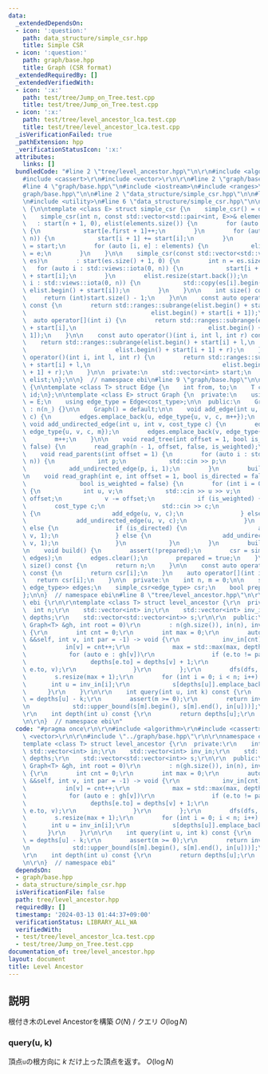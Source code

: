 ```yaml
---
data:
  _extendedDependsOn:
  - icon: ':question:'
    path: data_structure/simple_csr.hpp
    title: Simple CSR
  - icon: ':question:'
    path: graph/base.hpp
    title: Graph (CSR format)
  _extendedRequiredBy: []
  _extendedVerifiedWith:
  - icon: ':x:'
    path: test/tree/Jump_on_Tree.test.cpp
    title: test/tree/Jump_on_Tree.test.cpp
  - icon: ':x:'
    path: test/tree/level_ancestor_lca.test.cpp
    title: test/tree/level_ancestor_lca.test.cpp
  _isVerificationFailed: true
  _pathExtension: hpp
  _verificationStatusIcon: ':x:'
  attributes:
    links: []
  bundledCode: "#line 2 \"tree/level_ancestor.hpp\"\n\r\n#include <algorithm>\r\n\
    #include <cassert>\r\n#include <vector>\r\n\r\n#line 2 \"graph/base.hpp\"\n\n\
    #line 4 \"graph/base.hpp\"\n#include <iostream>\n#include <ranges>\n#line 7 \"\
    graph/base.hpp\"\n\n#line 2 \"data_structure/simple_csr.hpp\"\n\n#line 4 \"data_structure/simple_csr.hpp\"\
    \n#include <utility>\n#line 6 \"data_structure/simple_csr.hpp\"\n\nnamespace ebi\
    \ {\n\ntemplate <class E> struct simple_csr {\n    simple_csr() = default;\n\n\
    \    simple_csr(int n, const std::vector<std::pair<int, E>>& elements)\n     \
    \   : start(n + 1, 0), elist(elements.size()) {\n        for (auto e : elements)\
    \ {\n            start[e.first + 1]++;\n        }\n        for (auto i : std::views::iota(0,\
    \ n)) {\n            start[i + 1] += start[i];\n        }\n        auto counter\
    \ = start;\n        for (auto [i, e] : elements) {\n            elist[counter[i]++]\
    \ = e;\n        }\n    }\n\n    simple_csr(const std::vector<std::vector<E>>&\
    \ es)\n        : start(es.size() + 1, 0) {\n        int n = es.size();\n     \
    \   for (auto i : std::views::iota(0, n)) {\n            start[i + 1] = (int)es[i].size()\
    \ + start[i];\n        }\n        elist.resize(start.back());\n        for (auto\
    \ i : std::views::iota(0, n)) {\n            std::copy(es[i].begin(), es[i].end(),\
    \ elist.begin() + start[i]);\n        }\n    }\n\n    int size() const {\n   \
    \     return (int)start.size() - 1;\n    }\n\n    const auto operator[](int i)\
    \ const {\n        return std::ranges::subrange(elist.begin() + start[i],\n  \
    \                                   elist.begin() + start[i + 1]);\n    }\n  \
    \  auto operator[](int i) {\n        return std::ranges::subrange(elist.begin()\
    \ + start[i],\n                                     elist.begin() + start[i +\
    \ 1]);\n    }\n\n    const auto operator()(int i, int l, int r) const {\n    \
    \    return std::ranges::subrange(elist.begin() + start[i] + l,\n            \
    \                         elist.begin() + start[i + 1] + r);\n    }\n    auto\
    \ operator()(int i, int l, int r) {\n        return std::ranges::subrange(elist.begin()\
    \ + start[i] + l,\n                                     elist.begin() + start[i\
    \ + 1] + r);\n    }\n\n  private:\n    std::vector<int> start;\n    std::vector<E>\
    \ elist;\n};\n\n}  // namespace ebi\n#line 9 \"graph/base.hpp\"\n\nnamespace ebi\
    \ {\n\ntemplate <class T> struct Edge {\n    int from, to;\n    T cost;\n    int\
    \ id;\n};\n\ntemplate <class E> struct Graph {\n  private:\n    using cost_type\
    \ = E;\n    using edge_type = Edge<cost_type>;\n\n  public:\n    Graph(int n_)\
    \ : n(n_) {}\n\n    Graph() = default;\n\n    void add_edge(int u, int v, cost_type\
    \ c) {\n        edges.emplace_back(u, edge_type{u, v, c, m++});\n    }\n\n   \
    \ void add_undirected_edge(int u, int v, cost_type c) {\n        edges.emplace_back(u,\
    \ edge_type{u, v, c, m});\n        edges.emplace_back(v, edge_type{v, u, c, m});\n\
    \        m++;\n    }\n\n    void read_tree(int offset = 1, bool is_weighted =\
    \ false) {\n        read_graph(n - 1, offset, false, is_weighted);\n    }\n\n\
    \    void read_parents(int offset = 1) {\n        for (auto i : std::views::iota(1,\
    \ n)) {\n            int p;\n            std::cin >> p;\n            p -= offset;\n\
    \            add_undirected_edge(p, i, 1);\n        }\n        build();\n    }\n\
    \n    void read_graph(int e, int offset = 1, bool is_directed = false,\n     \
    \               bool is_weighted = false) {\n        for (int i = 0; i < e; i++)\
    \ {\n            int u, v;\n            std::cin >> u >> v;\n            u -=\
    \ offset;\n            v -= offset;\n            if (is_weighted) {\n        \
    \        cost_type c;\n                std::cin >> c;\n                if (is_directed)\
    \ {\n                    add_edge(u, v, c);\n                } else {\n      \
    \              add_undirected_edge(u, v, c);\n                }\n            }\
    \ else {\n                if (is_directed) {\n                    add_edge(u,\
    \ v, 1);\n                } else {\n                    add_undirected_edge(u,\
    \ v, 1);\n                }\n            }\n        }\n        build();\n    }\n\
    \n    void build() {\n        assert(!prepared);\n        csr = simple_csr<edge_type>(n,\
    \ edges);\n        edges.clear();\n        prepared = true;\n    }\n\n    int\
    \ size() const {\n        return n;\n    }\n\n    const auto operator[](int i)\
    \ const {\n        return csr[i];\n    }\n    auto operator[](int i) {\n     \
    \   return csr[i];\n    }\n\n  private:\n    int n, m = 0;\n\n    std::vector<std::pair<int,\
    \ edge_type>> edges;\n    simple_csr<edge_type> csr;\n    bool prepared = false;\n\
    };\n\n}  // namespace ebi\n#line 8 \"tree/level_ancestor.hpp\"\n\r\nnamespace\
    \ ebi {\r\n\r\ntemplate <class T> struct level_ancestor {\r\n  private:\r\n  \
    \  int n;\r\n    std::vector<int> in;\r\n    std::vector<int> inv_in;\r\n    std::vector<int>\
    \ depths;\r\n    std::vector<std::vector<int>> s;\r\n\r\n  public:\r\n    level_ancestor(const\
    \ Graph<T> &gh, int root = 0)\r\n        : n(gh.size()), in(n), inv_in(n), depths(n)\
    \ {\r\n        int cnt = 0;\r\n        int max = 0;\r\n        auto dfs = [&](auto\
    \ &&self, int v, int par = -1) -> void {\r\n            inv_in[cnt] = v;\r\n \
    \           in[v] = cnt++;\r\n            max = std::max(max, depths[v]);\r\n\
    \            for (auto e : gh[v])\r\n                if (e.to != par) {\r\n  \
    \                  depths[e.to] = depths[v] + 1;\r\n                    self(self,\
    \ e.to, v);\r\n                }\r\n        };\r\n        dfs(dfs, root);\r\n\
    \        s.resize(max + 1);\r\n        for (int i = 0; i < n; i++) {\r\n     \
    \       int u = inv_in[i];\r\n            s[depths[u]].emplace_back(i);\r\n  \
    \      }\r\n    }\r\n\r\n    int query(int u, int k) const {\r\n        int m\
    \ = depths[u] - k;\r\n        assert(m >= 0);\r\n        return inv_in[*std::prev(\r\
    \n            std::upper_bound(s[m].begin(), s[m].end(), in[u]))];\r\n    }\r\n\
    \r\n    int depth(int u) const {\r\n        return depths[u];\r\n    }\r\n};\r\
    \n\r\n}  // namespace ebi\n"
  code: "#pragma once\r\n\r\n#include <algorithm>\r\n#include <cassert>\r\n#include\
    \ <vector>\r\n\r\n#include \"../graph/base.hpp\"\r\n\r\nnamespace ebi {\r\n\r\n\
    template <class T> struct level_ancestor {\r\n  private:\r\n    int n;\r\n   \
    \ std::vector<int> in;\r\n    std::vector<int> inv_in;\r\n    std::vector<int>\
    \ depths;\r\n    std::vector<std::vector<int>> s;\r\n\r\n  public:\r\n    level_ancestor(const\
    \ Graph<T> &gh, int root = 0)\r\n        : n(gh.size()), in(n), inv_in(n), depths(n)\
    \ {\r\n        int cnt = 0;\r\n        int max = 0;\r\n        auto dfs = [&](auto\
    \ &&self, int v, int par = -1) -> void {\r\n            inv_in[cnt] = v;\r\n \
    \           in[v] = cnt++;\r\n            max = std::max(max, depths[v]);\r\n\
    \            for (auto e : gh[v])\r\n                if (e.to != par) {\r\n  \
    \                  depths[e.to] = depths[v] + 1;\r\n                    self(self,\
    \ e.to, v);\r\n                }\r\n        };\r\n        dfs(dfs, root);\r\n\
    \        s.resize(max + 1);\r\n        for (int i = 0; i < n; i++) {\r\n     \
    \       int u = inv_in[i];\r\n            s[depths[u]].emplace_back(i);\r\n  \
    \      }\r\n    }\r\n\r\n    int query(int u, int k) const {\r\n        int m\
    \ = depths[u] - k;\r\n        assert(m >= 0);\r\n        return inv_in[*std::prev(\r\
    \n            std::upper_bound(s[m].begin(), s[m].end(), in[u]))];\r\n    }\r\n\
    \r\n    int depth(int u) const {\r\n        return depths[u];\r\n    }\r\n};\r\
    \n\r\n}  // namespace ebi"
  dependsOn:
  - graph/base.hpp
  - data_structure/simple_csr.hpp
  isVerificationFile: false
  path: tree/level_ancestor.hpp
  requiredBy: []
  timestamp: '2024-03-13 01:44:37+09:00'
  verificationStatus: LIBRARY_ALL_WA
  verifiedWith:
  - test/tree/level_ancestor_lca.test.cpp
  - test/tree/Jump_on_Tree.test.cpp
documentation_of: tree/level_ancestor.hpp
layout: document
title: Level Ancestor
---
```


## 説明

根付き木のLevel Ancestorを構築 $O(N)$ / クエリ $O(\log N)$

### query(u, k)

頂点`u`の根方向に $k$ だけ上った頂点を返す。 $O(\log N)$